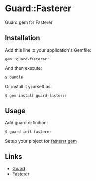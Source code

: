 Guard::Fasterer
=================

Guard gem for Fasterer

## Installation

Add this line to your application's Gemfile:

    gem 'guard-fasterer'

And then execute:

    $ bundle

Or install it yourself as:

    $ gem install guard-fasterer

## Usage

Add guard definition:

    $ guard init fasterer

Setup your project for [fasterer gem](https://github.com/DamirSvrtan/fasterer#configuration)

## Links

* [Guard](https://github.com/guard/guard#readme)
* [Fasterer](https://github.com/DamirSvrtan/fasterer#readme)
